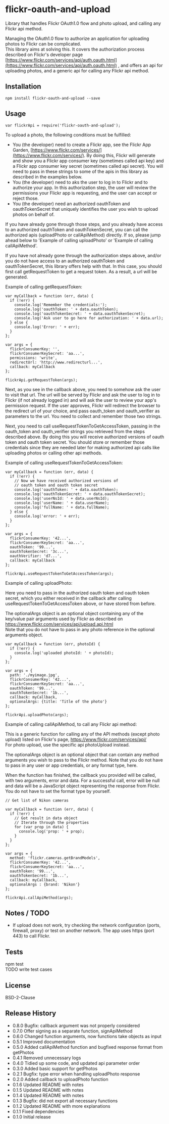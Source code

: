 flickr-oauth-and-upload
=======================

Library that handles Flickr OAuth1.0 flow and photo upload, and calling any Flickr api method.  
  
Managing the OAuth1.0 flow to authorize an application for uploading photos to Flickr can be complicated.  
This library aims at solving this. It covers the authorization process described on Flickr's developer page [https://www.flickr.com/services/api/auth.oauth.html](https://www.flickr.com/services/api/auth.oauth.html) , and offers an api for uploading photos, and a generic api for calling any Flickr api method. 
  
## Installation

    npm install flickr-oauth-and-upload --save

## Usage

    var flickrApi = require('flickr-oauth-and-upload');  
  
To upload a photo, the following conditions must be fulfilled:  
- You (the developer) need to create a Flickr app, see the Flickr App Garden, [https://www.flickr.com/services/](https://www.flickr.com/services/). By doing this, Flickr will generate and show you a Flickr app consumer key (sometimes called api key) and a Flickr app consumer key secret (sometimes called api secret). You will need to pass in these strings to some of the apis in this library as described in the examples below.    
- You (the developer) need to aks the user to log in to Flickr and to authorize your app. In this authorization step, the user will review the permissions your Flickr app is requesting, and the user can accept or reject those.  
- You (the developer) need an authorized oauthToken and oauthTokenSecret that uniquely identifies the user you wish to upload photos on behalf of.  
  
If you have already gone through those steps, and you already have access to an authorized oauthToken and oauthTokenSecret, you can call the authorized apis (uploadPhoto or callApiMethod) directly. If so, please jump ahead below to 'Example of calling uploadPhoto' or 'Example of calling callApiMethod'. 
  
If you have not already gone through the authorization steps above, and/or you do not have access to an authorized oauthToken and oauthTokenSecret, this library offers help with that. In this case, you should first call getRequestToken to get a request token. As a result, a url will be generated.  
  
Example of calling getRequestToken:  
  
    var myCallback = function (err, data) {
      if (!err) {
        console.log('Remember the credentials:');
        console.log('oauthToken: ' + data.oauthToken);
        console.log('oauthTokenSecret: ' + data.oauthTokenSecret);
        console.log('Ask user to go here for authorization: ' + data.url);
      } else {
        console.log('Error: ' + err);
      }
    };
    
    var args = {
      flickrConsumerKey: '',
      flickrConsumerKeySecret: 'aa...',
      permissions: 'write',
      redirectUrl: 'http://www.redirecturl...',
      callback: myCallback
    };
    
    flickrApi.getRequestToken(args);

Next, as you see in the callback above, you need to somehow ask the user to visit that url. The url will be served by Flickr and ask the user to log in to Flickr (if not already logged in) and will ask the user to review your app's permission request. If the user approves, Flickr will redirect the browser to the redirect url of your choice, and pass oauth_token and oauth_verifier as parameters to the url. You need to collect and remember those two strings.  
  
Next, you need to call useRequestTokenToGetAccessToken, passing in the oauth_token and oauth_verifier strings you retrieved from the steps described above. By doing this you will receive authorized versions of oauth token and oauth token secret. You should store or remember those credentials since they are needed later for making authorized api calls like uploading photos or calling other api methods.  
    
Example of calling useRequestTokenToGetAccessToken:
  
    var myCallback = function (err, data) {
      if (!err) {
        // Now we have received authorized versions of
        // oauth token and oauth token secret
        console.log('oauthToken: ' + data.oauthToken);
        console.log('oauthTokenSecret: ' + data.oauthTokenSecret);
        console.log('userNsId: ' + data.userNsId);
        console.log('userName: ' + data.userName);
        console.log('fullName: ' + data.fullName);
      } else {
        console.log('error: ' + err);
      }
    };
    
    var args = {
      flickrConsumerKey: '42...',
      flickrConsumerKeySecret: 'aa...',
      oauthToken: '99...',
      oauthTokenSecret: '3c...',
      oauthVerifier: 'd7...',
      callback: myCallback
    };
    
    flickrApi.useRequestTokenToGetAccessToken(args);
  
  
Example of calling uploadPhoto:  

Here you need to pass in the authorized oauth token and oauth token secret, which you either received in the callback after calling useRequestTokenToGetAccessToken above, or have stored from before.  
  
The optionalArgs object is an optional object containing any of the key/value pair arguments used by Flickr as described on https://www.flickr.com/services/api/upload.api.html  
Note that you do not have to pass in any photo reference in the optional arguments object.  
  
    var myCallback = function (err, photoId) {
      if (!err) {
        console.log('uploaded photoId: ' + photoId);
      }
    };
     
    var args = {
      path: './myimage.jpg',
      flickrConsumerKey: '42...',
      flickrConsumerKeySecret: 'aa...',
      oauthToken: '99...',
      oauthTokenSecret: '1b...',
      callback: myCallback,
      optionalArgs: {title: 'Title of the photo'}
    };
 
    flickrApi.uploadPhoto(args);
  
Example of calling callApiMethod, to call any Flickr api method:
  
This is a generic function for calling any of the API methods (except photo upload) listed on Flickr's page, https://www.flickr.com/services/api/  
For photo upload, use the specific api photoUpload instead.  
  
The optionalArgs object is an optional object that can contain any method arguments you wish to pass to the Flickr method. Note that you do not have to pass in any user or app credentials, or any format type, here.  
  
When the function has finished, the callback you provided will be called, with two arguments, error and data. For a successful call, error will be null and data will be a JavaScript object representing the response from Flickr. You do not have to set the format type by yourself.  
  
    // Get list of Nikon cameras
    
    var myCallback = function (err, data) {
      if (!err) {
        // Got result in data object
        // Iterate through the properties
        for (var prop in data) {
          console.log('prop: ' + prop);
        }        
      }
    };
     
    var args = {
      method: 'flickr.cameras.getBrandModels',
      flickrConsumerKey: '42...',
      flickrConsumerKeySecret: 'aa...',
      oauthToken: '99...',
      oauthTokenSecret: '1b...',
      callback: myCallback,
      optionalArgs : {brand: 'Nikon'}
    };
    
    flickrApi.callApiMethod(args);
  
## Notes / TODO

- If upload does not work, try checking the network configuration (ports, firewall, proxy) or test on another network. The app uses https (port 443) to call Flickr.
  
## Tests

npm test  
TODO write test cases

## License

BSD-2-Clause

## Release History

* 0.8.0 Bugfix: callback argument was not properly considered
* 0.7.0 Offer signing as a separate function, signApiMethod
* 0.6.0 Changed function arguments, now functions take objects as input
* 0.5.1 Improved documentation
* 0.5.0 Added callApiMethod function and bugfixed response format from getPhotos
* 0.4.1 Removed unnecessary logs
* 0.4.0 Tidied up some code, and updated api parameter order
* 0.3.0 Added basic support for getPhotos
* 0.2.1 Bugfix: type error when handling uploadPhoto response
* 0.2.0 Added callback to uploadPhoto function
* 0.1.6 Updated README with notes
* 0.1.5 Updated README with notes
* 0.1.4 Updated README with notes
* 0.1.3 Bugfix: did not export all necessary functions
* 0.1.2 Updated README with more explanations
* 0.1.1 Fixed dependencies
* 0.1.0 Initial release

